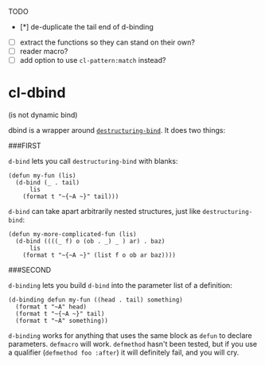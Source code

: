 TODO
- [*] de-duplicate the tail end of d-binding
- [ ] extract the functions so they can stand on their own?
- [ ] reader macro?
- [ ] add option to use `cl-pattern:match` instead?

# cl-dbind
(is not dynamic bind)

dbind is a wrapper around [`destructuring-bind`](http://www.lispworks.com/documentation/HyperSpec/Body/m_destru.htm). It does two things:

###FIRST

`d-bind` lets you call `destructuring-bind` with blanks:

```common-lisp
(defun my-fun (lis)
  (d-bind (_ . tail)
      lis
    (format t "~{~A ~}" tail)))
```
`d-bind` can take apart arbitrarily nested structures, just like `destructuring-bind`:
```common-lisp
(defun my-more-complicated-fun (lis)
  (d-bind ((((_ f) o (ob . _) _ ) ar) . baz)
      lis
    (format t "~{~A ~}" (list f o ob ar baz))))
```

###SECOND

`d-binding` lets you build `d-bind` into the parameter list of a definition:

```common-lisp
(d-binding defun my-fun ((head . tail) something)
  (format t "~A" head)
  (format t "~{~A ~}" tail)
  (format t "~A" something))
```

`d-binding` works for anything that uses the same block as `defun` to declare parameters. `defmacro` will work. `defmethod` hasn't been tested, but if you use a qualifier (`defmethod foo :after`) it will definitely fail, and you will cry.
